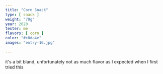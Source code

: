 ```yaml
---
title: "Corn Snack"
type: [ snack ]
weight: "70g"
year: 2020
tester: me
flavors: [ corn ]
color: "#c0da4e"
images: "entry-16.jpg"
 
---
```


it's a bit bland, unfortunately not as much flavor as I expected when I first tried this 


